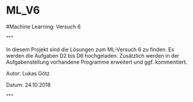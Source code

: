 # ML_V6
#Machine Learning: Versuch 6

"""

In diesem Projekt sind die Lösungen zum ML-Versuch 6 zu finden.
Es werden die Aufgaben D2 bis D6 hochgeladen.
Zusätzlich werden in der Aufgabenstellung vorhandene Programme erweitert und ggf. kommentiert.

Autor: Lukas Götz

Datum: 24.10.2018

"""
